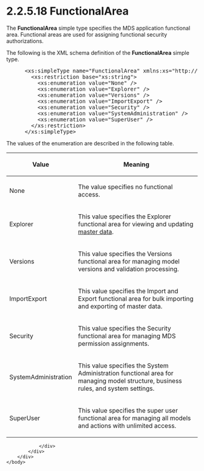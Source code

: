 <html dir="LTR" xmlns:mshelp="http://msdn.microsoft.com/mshelp" xmlns:ddue="http://ddue.schemas.microsoft.com/authoring/2003/5" xmlns:xlink="http://www.w3.org/1999/xlink" xmlns:tool="http://www.microsoft.com/tooltip">
    <head>
        <meta http-equiv="Content-Type" content="text/html; CHARSET=utf-8"></meta>
        <meta name="save" content="history"></meta>
        <title>2.2.5.18 FunctionalArea</title>
        <xml>
            <mshelp:toctitle title="2.2.5.18 FunctionalArea"></mshelp:toctitle>
            <mshelp:rltitle title="[MS-SSMDSWS-15]: FunctionalArea"></mshelp:rltitle>
            <mshelp:keyword index="A" term="3a375355-e936-4f94-bab1-5f540691a90a"></mshelp:keyword>
            <mshelp:attr name="DCSext.ContentType" value="open specification"></mshelp:attr>
            <mshelp:attr name="AssetID" value="3a375355-e936-4f94-bab1-5f540691a90a"></mshelp:attr>
            <mshelp:attr name="TopicType" value="kbRef"></mshelp:attr>
            <mshelp:attr name="DCSext.Title" value="[MS-SSMDSWS-15]: FunctionalArea" />
        </xml>
    </head>
    <body>
        <div id="header">
            <h1 class="heading">2.2.5.18 FunctionalArea</h1>
        </div>
        <div id="mainSection">
            <div id="mainBody">
                <div id="allHistory" class="saveHistory"></div>
                <div id="sectionSection0" class="section" name="collapseableSection">
                    

<p>The <b>FunctionalArea</b> simple type specifies the MDS
application functional area. Functional areas are used for assigning functional
security authorizations.</p>

<p>The following is the XML schema definition of the <b>FunctionalArea</b>
simple type.</p>

<dl>
<dd>
<div><pre> &lt;xs:simpleType name=&quot;FunctionalArea&quot; xmlns:xs=&quot;http://www.w3.org/2001/XMLSchema&quot;&gt;
   &lt;xs:restriction base=&quot;xs:string&quot;&gt;
     &lt;xs:enumeration value=&quot;None&quot; /&gt;
     &lt;xs:enumeration value=&quot;Explorer&quot; /&gt;
     &lt;xs:enumeration value=&quot;Versions&quot; /&gt;
     &lt;xs:enumeration value=&quot;ImportExport&quot; /&gt;
     &lt;xs:enumeration value=&quot;Security&quot; /&gt;
     &lt;xs:enumeration value=&quot;SystemAdministration&quot; /&gt;
     &lt;xs:enumeration value=&quot;SuperUser&quot; /&gt;
   &lt;/xs:restriction&gt;
 &lt;/xs:simpleType&gt;
</pre></div>
</dd></dl>

<p>The values of the enumeration are described in the following
table.</p>

<table>
 <thead>
  <tr>
   <th>
   <p>Value</p>
   </th>
   <th>
   <p>Meaning</p>
   </th>
  </tr>
 </thead>
 <tr>
  <td>
  <p>None</p>
  </td>
  <td>
  <p>The value specifies no functional access.</p>
  </td>
 </tr>
 <tr>
  <td>
  <p>Explorer</p>
  </td>
  <td>
  <p>This value specifies the Explorer functional area for
  viewing and updating <a href="ad350219-f30b-4bac-99e5-6477986f9a7a.html#gt_db32323d-7d76-464d-9fe8-c8d371d4b7df">master
  data</a>.</p>
  </td>
 </tr>
 <tr>
  <td>
  <p>Versions</p>
  </td>
  <td>
  <p>This value specifies the Versions functional area for
  managing model versions and validation processing.</p>
  </td>
 </tr>
 <tr>
  <td>
  <p>ImportExport</p>
  </td>
  <td>
  <p>This value specifies the Import and Export functional
  area for bulk importing and exporting of master data.</p>
  </td>
 </tr>
 <tr>
  <td>
  <p>Security</p>
  </td>
  <td>
  <p>This value specifies the Security functional area for managing
  MDS permission assignments.</p>
  </td>
 </tr>
 <tr>
  <td>
  <p>SystemAdministration</p>
  </td>
  <td>
  <p>This value specifies the System Administration
  functional area for managing model structure, business rules, and system
  settings.</p>
  </td>
 </tr>
 <tr>
  <td>
  <p>SuperUser</p>
  </td>
  <td>
  <p>This value specifies the super user functional area
  for managing all models and actions with unlimited access.</p>
  </td>
 </tr>
</table>

<p> </p>


                </div>
            </div>
        </div>
    </body>
</html>